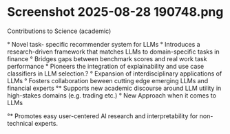 # Screenshot 2025-08-28 190748.png

Contributions to Science (academic)

° Novel task- specific recommender system for LLMs
° Introduces a research-driven framework that matches LLMs to domain-specific tasks in finance
° Bridges gaps between benchmark scores and real work task performance
° Pioneers the integration of explainability and use case classifiers in LLM selection.?
° Expansion of interdisciplinary applications of LLMs
° Fosters collaboration beween cutting edge emerging LLMs and financial experts
°* Supports new academic discourse around LLM utility in high-stakes domains (e.g. trading etc.)
° New Approach when it comes to LLMs

°* Promotes easy user-centered Al research and interpretability for non-technical experts.
